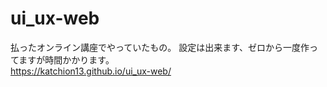 # ui_ux-web

払ったオンライン講座でやっていたもの。
設定は出来ます、ゼロから一度作ってますが時間かかります。<br>
https://katchion13.github.io/ui_ux-web/
